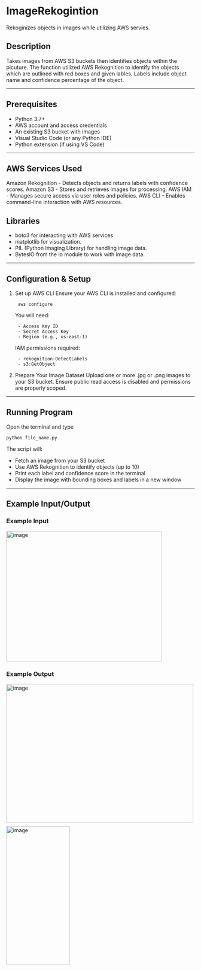 # ImageRekogintion
Rekoginizes objects in images while utilizing AWS servies.

## Description
Takes images from AWS S3 buckets then identifies objects within the picuture. The function utilized AWS Rekognition to identify the objects which are outlined with red boxes and given lables. Labels include object name and confidence percentage of the object.

---

## Prerequisites

- Python 3.7+
- AWS account and access credentials
- An existing S3 bucket with images
- Visual Studio Code (or any Python IDE)
- Python extension (if using VS Code)

--- 

## AWS Services Used

Amazon Rekognition - Detects objects and returns labels with confidence scores.
Amazon S3 - Stores and retrieves images for processing.
AWS IAM - Manages secure access via user roles and policies.
AWS CLI - Enables command-line interaction with AWS resources.

## Libraries

- boto3 for interacting with AWS services
- matplotlib for visualization.
- PIL (Python Imaging Library) for handling image data.
- BytesIO from the io module to work with image data.

--- 
## Configuration & Setup

1. Set up AWS CLI
        Ensure your AWS CLI is installed and configured:

        aws configure
   
   You will need:
   
        - Access Key ID
        - Secret Access Key
        - Region (e.g., us-east-1)

   IAM permissions required:
   
        - rekognition:DetectLabels
        - s3:GetObject


3. Prepare Your Image Dataset
           Upload one or more .jpg or .png images to your S3 bucket. Ensure public read access is disabled and permissions are properly scoped.

---

## Running Program
Open the terminal and type

    python file_name.py

The script will:
- Fetch an image from your S3 bucket
- Use AWS Rekognition to identify objects (up to 10)
- Print each label and confidence score in the terminal
- Display the image with bounding boxes and labels in a new window

---

## Example Input/Output

### Example Input

<img width="415" height="350" alt="image" src="https://github.com/user-attachments/assets/6de251f0-2034-4b1b-8c2e-a999fc0eae6b" />


### Example Output

<div style="display: flex; gap: 10px; flex-wrap: wrap;">
<img width="500" height="370" alt="image" src="https://github.com/user-attachments/assets/52abf8cd-2bf1-4811-b247-e5592a45c572" />
<img width="170" height="370" alt="image" src="https://github.com/user-attachments/assets/e79d38c6-a503-4b3f-bdb4-c83a2a4b6d51" />
</div>


